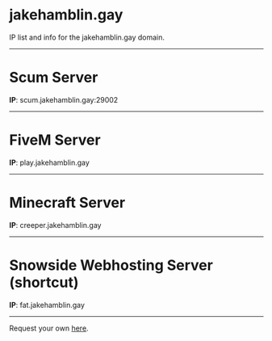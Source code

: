 # jakehamblin.gay
IP list and info for the jakehamblin.gay domain.

---

# Scum Server
**IP**: scum.jakehamblin.gay:29002

---

# FiveM Server
**IP**: play.jakehamblin.gay

---

# Minecraft Server
**IP**: creeper.jakehamblin.gay

---

# Snowside Webhosting Server (shortcut)
**IP**: fat.jakehamblin.gay

---

Request your own [here](https://hyperz.dev/discord).
